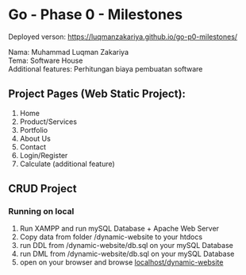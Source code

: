 # Go - Phase 0 - Milestones

Deployed verson: https://luqmanzakariya.github.io/go-p0-milestones/ <br />

Nama: Muhammad Luqman Zakariya<br />
Tema: Software House<br />
Additional features: Perhitungan biaya pembuatan software<br />


## Project Pages (Web Static Project):
1. Home
2. Product/Services
3. Portfolio
4. About Us
5. Contact
6. Login/Register
7. Calculate (additional feature)

## CRUD Project
### Running on local
1. Run XAMPP and run mySQL Database + Apache Web Server
2. Copy data from folder /dynamic-website to your htdocs
3. run DDL from /dynamic-website/db.sql on your mySQL Database
4. run DML from /dynamic-website/db.sql on your mySQL Database
5. open on your browser and browse [localhost/dynamic-website](http://localhost/dynamic-website/)